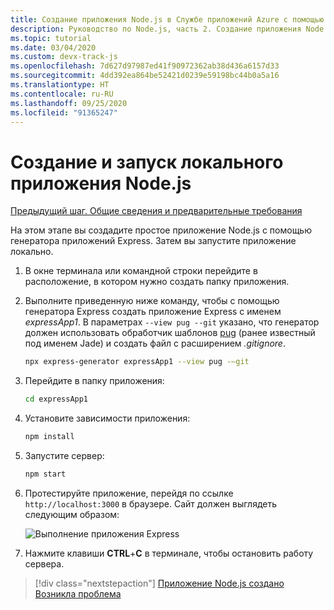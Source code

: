 ```yaml
---
title: Создание приложения Node.js в Службе приложений Azure с помощью Visual Studio Code
description: Руководство по Node.js, часть 2. Создание приложения Node.js и его запуск в локальной среде
ms.topic: tutorial
ms.date: 03/04/2020
ms.custom: devx-track-js
ms.openlocfilehash: 7d627d97987ed41f90972362ab38d436a6157d33
ms.sourcegitcommit: 4dd392ea864be52421d0239e59198bc44b0a5a16
ms.translationtype: HT
ms.contentlocale: ru-RU
ms.lasthandoff: 09/25/2020
ms.locfileid: "91365247"
---
```

# <a name="create-and-run-a-local-nodejs-app"></a>Создание и запуск локального приложения Node.js

[Предыдущий шаг. Общие сведения и предварительные требования](tutorial-vscode-azure-app-service-node-01.md)

На этом этапе вы создадите простое приложение Node.js с помощью генератора приложений Express. Затем вы запустите приложение локально.

1. В окне терминала или командной строки перейдите в расположение, в котором нужно создать папку приложения.

1. Выполните приведенную ниже команду, чтобы с помощью генератора Express создать приложение Express с именем *expressApp1*. В параметрах `--view pug --git` указано, что генератор должен использовать обработчик шаблонов [pug](https://pugjs.org/api/getting-started.html) (ранее известный под именем Jade) и создать файл с расширением *.gitignore*.

    ```bash
    npx express-generator expressApp1 --view pug -–git
    ```

1. Перейдите в папку приложения:

    ```bash
    cd expressApp1
    ```

1. Установите зависимости приложения:

    ```bash
    npm install
    ```

1. Запустите сервер:

    ```bash
    npm start
    ```

1. Протестируйте приложение, перейдя по ссылке `http://localhost:3000` в браузере. Сайт должен выглядеть следующим образом:

    ![Выполнение приложения Express](media/deploy-azure/express.png)

1. Нажмите клавиши **CTRL**+**C** в терминале, чтобы остановить работу сервера.

> [!div class="nextstepaction"]
> [Приложение Node.js создано](tutorial-vscode-azure-app-service-node-03.md) [Возникла проблема](https://www.research.net/r/PWZWZ52?tutorial=node-deployment-azureappservice&step=create-app)
